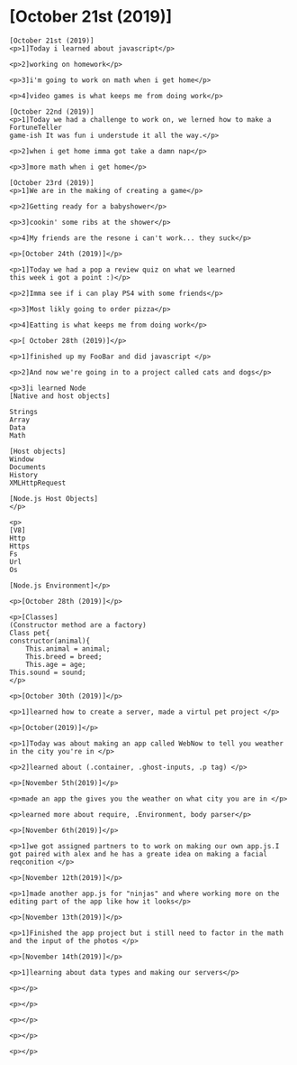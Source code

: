 # [October 21st (2019)]
	[October 21st (2019)]
	<p>1]Today i learned about javascript</p>

	<p>2]working on homework</p>

	<p>3]i'm going to work on math when i get home</p>

	<p>4]video games is what keeps me from doing work</p>

	[October 22nd (2019)]
	<p>1]Today we had a challenge to work on, we lerned how to make a FortuneTeller 
	game-ish It was fun i understude it all the way.</p>

	<p>2]when i get home imma got take a damn nap</p>

	<p>3]more math when i get home</p>

	[October 23rd (2019)] 
	<p>1]We are in the making of creating a game</p>

	<p>2]Getting ready for a babyshower</p>

	<p>3]cookin' some ribs at the shower</p>

	<p>4]My friends are the resone i can't work... they suck</p> 

	<p>[October 24th (2019)]</p>

	<p>1]Today we had a pop a review quiz on what we learned 
	this week i got a point :)</p>

	<p>2]Imma see if i can play PS4 with some friends</p>
	
	<p>3]Most likly going to order pizza</p>

	<p>4]Eatting is what keeps me from doing work</p>

	<p>[ October 28th (2019)]</p>

	<p>1]finished up my FooBar and did javascript </p>

	<p>2]And now we're going in to a project called cats and dogs</p>

	<p>3]i learned Node
	[Native and host objects]

	Strings
	Array 
	Data
	Math

	[Host objects]
	Window 
	Documents
	History
	XMLHttpRequest

	[Node.js Host Objects]
	</p>

	<p>
	[V8]
	Http
	Https
	Fs
	Url
	Os

	[Node.js Environment]</p>

	<p>[October 28th (2019)]</p>

	<p>[Classes]
	(Constructor method are a factory)
	Class pet{
	constructor(animal){
		This.animal = animal;
		This.breed = breed;
		This.age = age; 
	This.sound = sound;
	</p>

	<p>[October 30th (2019)]</p>

	<p>1]learned how to create a server, made a virtul pet project </p>

	<p>[October(2019)]</p>

	<p>1]Today was about making an app called WebNow to tell you weather in the city you're in </p>

	<p>2]learned about (.container, .ghost-inputs, .p tag) </p>

	<p>[November 5th(2019)]</p>

	<p>made an app the gives you the weather on what city you are in </p>

	<p>learned more about require, .Environment, body parser</p>

	<p>[November 6th(2019)]</p>

	<p>1]we got assigned partners to to work on making our own app.js.I got paired with alex and he has a greate idea on making a facial reqconition </p>

	<p>[November 12th(2019)]</p>

	<p>1]made another app.js for "ninjas" and where working more on the editing part of the app like how it looks</p>

	<p>[November 13th(2019)]</p>

	<p>1]Finished the app project but i still need to factor in the math and the input of the photos </p>

	<p>[November 14th(2019)]</p>

	<p>1]learning about data types and making our servers</p>

	<p></p>

	<p></p>

	<p></p>

	<p></p>

	<p></p>

